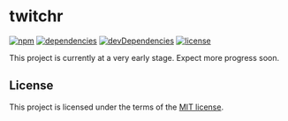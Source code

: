 # twitchr
[![npm](https://img.shields.io/npm/v/twitchr.svg)](https://www.npmjs.com/package/twitchr)
[![dependencies](https://img.shields.io/david/jbuerkel/twitchr.svg)](https://david-dm.org/jbuerkel/twitchr#info=dependencies&view=table)
[![devDependencies](https://img.shields.io/david/dev/jbuerkel/twitchr.svg)](https://david-dm.org/jbuerkel/twitchr#info=devDependencies&view=table)
[![license](https://img.shields.io/badge/license-MIT-blue.svg)](https://opensource.org/licenses/MIT)

This project is currently at a very early stage. Expect more progress soon.

## License

This project is licensed under the terms of the [MIT license](https://github.com/jbuerkel/twitchr/blob/master/LICENSE).
